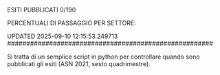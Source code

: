 ESITI PUBBLICATI 0/190 

PERCENTUALI DI PASSAGGIO PER SETTORE:

UPDATED 2025-09-10 12:15:53.249713
###################################################### 

Si tratta di un semplice script in python per controllare quando sono pubblicati gli esiti (ASN 2021, sesto quadrimestre).

